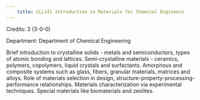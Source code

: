 ```yaml
---
    title: CLL141 Introduction to Materials for Chemical Engineers
---
```

Credits: 3 (3-0-0)

Department: Department of Chemical Engineering

Brief introduction to crystalline solids - metals and semiconductors, types of atomic bonding and lattices. Semi-crystalline materials - ceramics, polymers, copolymers, liquid crystals and surfactants. Amorphous and composite systems such as glass, fibers, granular materials, matrices and alloys. Role of materials selection in design, structure-property-processing-performance relationships. Materials characterization via experimental techniques. Special materials like biomaterials and zeolites.